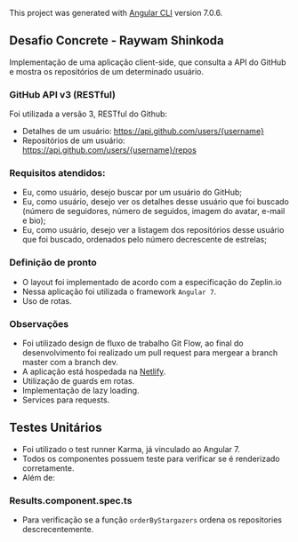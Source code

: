 This project was generated with [Angular CLI](https://github.com/angular/angular-cli) version 7.0.6.

## Desafio Concrete - Raywam Shinkoda

Implementação de uma aplicação client-side, que consulta a API do GitHub e mostra os repositórios de um determinado usuário.

### GitHub API v3 (RESTful)

Foi utilizada a versão 3, RESTful do Github:

* Detalhes de um usuário: https://api.github.com/users/{username}
* Repositórios de um usuário: https://api.github.com/users/{username}/repos

### Requisitos atendidos:

* Eu, como usuário, desejo buscar por um usuário do GitHub;
* Eu, como usuário, desejo ver os detalhes desse usuário que foi buscado (número de seguidores, número de seguidos, imagem do avatar, e-mail e bio);
* Eu, como usuário, desejo ver a listagem dos repositórios desse usuário que foi buscado, ordenados pelo número decrescente de estrelas;

### Definição de pronto

* O layout foi implementado de acordo com a especificação do Zeplin.io
* Nessa aplicação foi utilizada o framework `Angular 7`.
* Uso de rotas.

### Observações

* Foi utilizado design de fluxo de trabalho Git Flow, ao final do desenvolvimento foi realizado um pull request para mergear a branch master com a branch dev.
* A aplicação está hospedada na [Netlify](https://distracted-haibt-cbf0c6.netlify.app/).
* Utilização de guards em rotas.
* Implementação de lazy loading.
* Services para requests.

## Testes Unitários

* Foi utilizado o test runner Karma, já vinculado ao Angular 7.
* Todos os componentes possuem teste para verificar se é renderizado corretamente.
* Além de:

### Results.component.spec.ts

* Para verificação se a função `orderByStargazers` ordena os repositories descrecentemente.